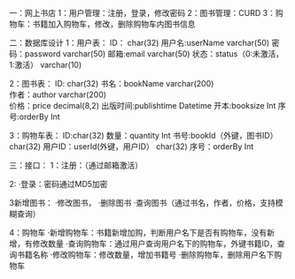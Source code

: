 一：网上书店
1：用户管理：注册，登录，修改密码
2：图书管理：CURD
3：购物车：书籍加入购物车，修改，删除购物车内图书信息


二：数据库设计
1：用户表：
ID：					char(32)
用户名:userName			varchar(50)	
密码：password			varchar(50)	
邮箱:email				varchar(50)	
状态：status（0:未激活，1:激活）	varchar(10)

2：图书表：
ID: char(32)
书名：bookName			varchar(200)	
作者：author     			varchar(200)	
价格：price				decimal(8,2)
出版时间:publishtime		Datetime
开本:booksize				Int
序号:orderBy				Int

3：购物车表：
ID:char(32)
数量：quantity			Int
书号:bookId（外键，图书ID）	char(32)
用户ID：userId(外键，用户ID）	char(32)
序号：orderBy  			Int	


三：接口：
1：注册：（通过邮箱激活）

2:
·登录：密码通过MD5加密

3新增图书：
·修改图书，
·删除图书
·查询图书（通过书名，作者，价格，支持模糊查询）

4：购物车
·新增购物车：书籍新增加购，判断用户名下是否有购物车，没有新增，有修改数量
·查询购物车：通过用户查询用户名下的购物车，外键书籍ID，查询书籍名称
·修改购物车：修改数量，增加书籍号
·删除购物车，删除用户名下购物车





